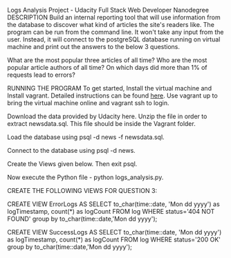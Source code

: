 Logs Analysis Project - Udacity Full Stack Web Developer Nanodegree
DESCRIPTION
Build an internal reporting tool that will use information from the database to discover what kind of articles the site's readers like. The program can be run from the command line. It won't take any input from the user. Instead, it will connect to the postgreSQL database running on virtual machine and print out the answers to the below 3 questions.

What are the most popular three articles of all time?
Who are the most popular article authors of all time?
On which days did more than 1% of requests lead to errors?

RUNNING THE PROGRAM
To get started, Install the virtual machine and Install vagrant. Detailed instructions can be found [here](https://github.com/udacity/fullstack-nanodegree-vm). Use vagrant up to bring the virtual machine online and vagrant ssh to login.

Download the data provided by Udacity here. Unzip the file in order to extract newsdata.sql. This file should be inside the Vagrant folder.

Load the database using psql -d news -f newsdata.sql.

Connect to the database using psql -d news.

Create the Views given below. Then exit psql.

Now execute the Python file - python logs_analysis.py.

CREATE THE FOLLOWING VIEWS FOR QUESTION 3:

CREATE VIEW ErrorLogs AS SELECT to_char(time::date, 'Mon dd yyyy') as logTimestamp, count(*) as logCount FROM log 
WHERE status='404 NOT FOUND' 
group by to_char(time::date,'Mon dd yyyy');

CREATE VIEW SuccessLogs AS SELECT to_char(time::date, 'Mon dd yyyy') as logTimestamp, count(*) as logCount FROM log 
WHERE status='200 OK' 
group by to_char(time::date,'Mon dd yyyy');